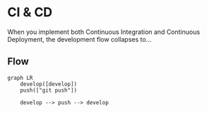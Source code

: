 # CI & CD

When you implement both Continuous Integration and Continuous Deployment, the development flow collapses to...

## Flow

```mermaid
graph LR
    develop([develop])
    push(["git push"])

    develop --> push --> develop
```